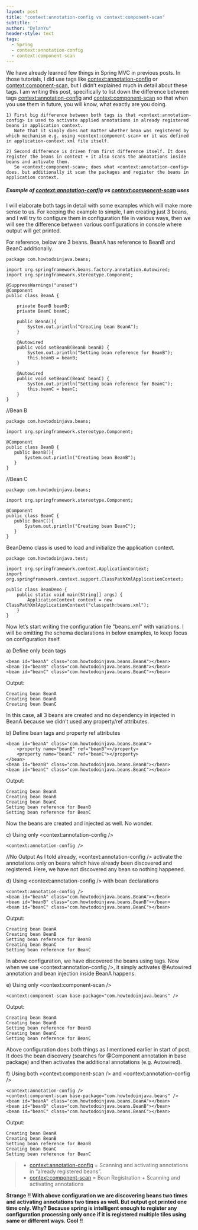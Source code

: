 ```yaml
---
layout: post
title: "context:annotation-config vs context:component-scan"
subtitle: ''
author: "DylanYu"
header-style: text
tags:
  - Spring
  - context:annotation-config
  - context:component-scan
---
```


We have already learned few things in Spring MVC in previous posts. In those tutorials, I did use tags like <context:annotation-config> or <context:component-scan>,
but I didn’t explained much in detail about these tags. I am writing this post, specifically to list down the difference between
tags <context:annotation-config> and <context:component-scan> so that when you use them in future, you will know, what exactly are you doing.

    1) First big difference between both tags is that <context:annotation-config> is used to activate applied annotations in already registered beans in application context.
       Note that it simply does not matter whether bean was registered by which mechanism e.g. using <context:component-scan> or it was defined in application-context.xml file itself.

    2) Second difference is driven from first difference itself. It does register the beans in context + it also scans the annotations inside beans and activate them.
       So <context:component-scan>; does what <context:annotation-config> does, but additionally it scan the packages and register the beans in application context.

##### Example of <context:annotation-config> vs <context:component-scan> uses

I will elaborate both tags in detail with some examples which will make more sense to us. For keeping the example to simple,
I am creating just 3 beans, and I will try to configure them in configuration file in various ways, then we will see the difference
between various configurations in console where output will get printed.

For reference, below are 3 beans. BeanA has reference to BeanB and BeanC additionally.

```
package com.howtodoinjava.beans;

import org.springframework.beans.factory.annotation.Autowired;
import org.springframework.stereotype.Component;

@SuppressWarnings("unused")
@Component
public class BeanA {

    private BeanB beanB;
    private BeanC beanC;

    public BeanA(){
        System.out.println("Creating bean BeanA");
    }

    @Autowired
    public void setBeanB(BeanB beanB) {
        System.out.println("Setting bean reference for BeanB");
        this.beanB = beanB;
    }

    @Autowired
    public void setBeanC(BeanC beanC) {
        System.out.println("Setting bean reference for BeanC");
        this.beanC = beanC;
    }
}
 ```

//Bean B
 ```
package com.howtodoinjava.beans;

import org.springframework.stereotype.Component;

@Component
public class BeanB {
    public BeanB(){
        System.out.println("Creating bean BeanB");
    }
}
 ```

//Bean C
 ```
package com.howtodoinjava.beans;

import org.springframework.stereotype.Component;

@Component
public class BeanC {
    public BeanC(){
        System.out.println("Creating bean BeanC");
    }
}
```

BeanDemo class is used to load and initialize the application context.

```
package com.howtodoinjava.test;

import org.springframework.context.ApplicationContext;
import org.springframework.context.support.ClassPathXmlApplicationContext;

public class BeanDemo {
    public static void main(String[] args) {
        ApplicationContext context = new ClassPathXmlApplicationContext("classpath:beans.xml");
    }
}
```

Now let’s start writing the configuration file "beans.xml" with variations. I will be omitting the schema declarations in below examples, to keep focus on configuration itself.

a) Define only bean tags

```
<bean id="beanA" class="com.howtodoinjava.beans.BeanA"></bean>
<bean id="beanB" class="com.howtodoinjava.beans.BeanB"></bean>
<bean id="beanC" class="com.howtodoinjava.beans.BeanC"></bean>
```

Output:
 ```
Creating bean BeanA
Creating bean BeanB
Creating bean BeanC
```

In this case, all 3 beans are created and no dependency in injected in BeanA because we didn’t used any property/ref attributes.

b) Define bean tags and property ref attributes

```
<bean id="beanA" class="com.howtodoinjava.beans.BeanA">
    <property name="beanB" ref="beanB"></property>
    <property name="beanC" ref="beanC"></property>
</bean>
<bean id="beanB" class="com.howtodoinjava.beans.BeanB"></bean>
<bean id="beanC" class="com.howtodoinjava.beans.BeanC"></bean>
 ```

Output:

 ```
Creating bean BeanA
Creating bean BeanB
Creating bean BeanC
Setting bean reference for BeanB
Setting bean reference for BeanC
```

Now the beans are created and injected as well. No wonder.

c) Using only <context:annotation-config />

```
<context:annotation-config />
 ```

//No Output
As I told already, <context:annotation-config /> activate the annotations only on beans which have already been discovered and registered.
Here, we have not discovered any bean so nothing happened.

d) Using <context:annotation-config /> with bean declarations

```
<context:annotation-config />
<bean id="beanA" class="com.howtodoinjava.beans.BeanA"></bean>
<bean id="beanB" class="com.howtodoinjava.beans.BeanB"></bean>
<bean id="beanC" class="com.howtodoinjava.beans.BeanC"></bean>
 ```

Output:

```
Creating bean BeanA
Creating bean BeanB
Setting bean reference for BeanB
Creating bean BeanC
Setting bean reference for BeanC
```

In above configuration, we have discovered the beans using <bean> tags. Now when we use <context:annotation-config />,
it simply activates @Autowired annotation and bean injection inside BeanA happens.

e) Using only <context:component-scan />

```
<context:component-scan base-package="com.howtodoinjava.beans" />
 ```

Output:

 ```
Creating bean BeanA
Creating bean BeanB
Setting bean reference for BeanB
Creating bean BeanC
Setting bean reference for BeanC
```

Above configuration does both things as I mentioned earlier in start of post. It does the bean discovery
(searches for @Component annotation in base package) and then activates the additional annotations (e.g. Autowired).

f) Using both <context:component-scan /> and <context:annotation-config />

```
<context:annotation-config />
<context:component-scan base-package="com.howtodoinjava.beans" />
<bean id="beanA" class="com.howtodoinjava.beans.BeanA"></bean>
<bean id="beanB" class="com.howtodoinjava.beans.BeanB"></bean>
<bean id="beanC" class="com.howtodoinjava.beans.BeanC"></bean>
```

Output:

```
Creating bean BeanA
Creating bean BeanB
Setting bean reference for BeanB
Creating bean BeanC
Setting bean reference for BeanC
```

> - <context:annotation-config> = Scanning and activating annotations in “already registered beans”.
> - <context:component-scan> = Bean Registration + Scanning and activating annotations

**Strange !! With above configuration we are discovering beans two times and activating annotations two times as well.
But output got printed one time only. Why? Because spring is intelligent enough to register any configuration processing
only once if it is registered multiple tiles using same or different ways. Cool !!**